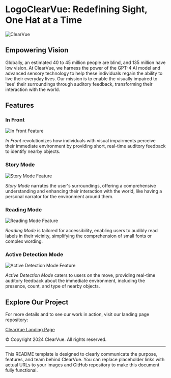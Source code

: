 # LogoClearVue: Redefining Sight, One Hat at a Time

![ClearVue](https://github.com/GloverTheProgrammer/ClearVue/assets/117209189/8e2674bb-d17b-47b0-98b1-b019242b8165)


## Empowering Vision

Globally, an estimated 40 to 45 million people are blind, and 135 million have low vision. At ClearVue, we harness the power of the GPT-4 AI model and advanced sensory technology to help these individuals regain the ability to live their everyday lives. Our mission is to enable the visually impaired to 'see' their surroundings through auditory feedback, transforming their interaction with the world.

## Features

### In Front
![In Front Feature](https://github.com/GloverTheProgrammer/ClearVue/assets/117209189/027be7ee-4ade-458f-ac18-38ed37edbb0c)


*In Front* revolutionizes how individuals with visual impairments perceive their immediate environment by providing short, real-time auditory feedback to identify nearby objects.

### Story Mode
![Story Mode Feature](https://github.com/GloverTheProgrammer/ClearVue/assets/117209189/2e6b903f-f674-4a68-a91e-c231afac473c)


*Story Mode* narrates the user's surroundings, offering a comprehensive understanding and enhancing their interaction with the world, like having a personal narrator for the environment around them.

### Reading Mode
![Reading Mode Feature](https://github.com/GloverTheProgrammer/ClearVue/assets/117209189/d7269355-b34a-4172-84de-0fcf61619e7a)


*Reading Mode* is tailored for accessibility, enabling users to audibly read labels in their vicinity, simplifying the comprehension of small fonts or complex wording.

### Active Detection Mode
![Active Detection Mode Feature](https://github.com/GloverTheProgrammer/ClearVue/assets/117209189/56cc3438-b73d-4807-a2c0-021355278d64)


*Active Detection Mode* caters to users on the move, providing real-time auditory feedback about the immediate environment, including the presence, count, and type of nearby objects.

## Explore Our Project

For more details and to see our work in action, visit our landing page repository:

[ClearVue Landing Page](https://clearvue.tech)

© Copyright 2024 ClearVue. All rights reserved.

---

This README template is designed to clearly communicate the purpose, features, and team behind ClearVue. You can replace placeholder links with actual URLs to your images and GitHub repository to make this document fully functional.
